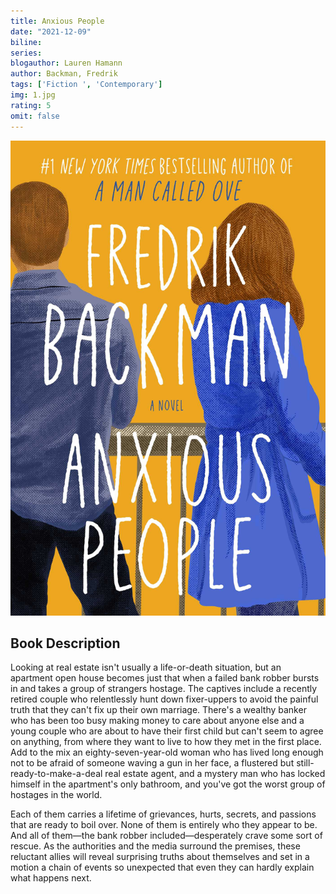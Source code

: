 ```yaml
---
title: Anxious People
date: "2021-12-09"
biline:
series:
blogauthor: Lauren Hamann
author: Backman, Fredrik
tags: ['Fiction ', 'Contemporary']
img: 1.jpg
rating: 5
omit: false
---
```


![Book Cover](1.jpg)

## Book Description

Looking at real estate isn't usually a life-or-death situation, but an apartment open house becomes just that when a failed bank robber bursts in and takes a group of strangers hostage. The captives include a recently retired couple who relentlessly hunt down fixer-uppers to avoid the painful truth that they can't fix up their own marriage. There's a wealthy banker who has been too busy making money to care about anyone else and a young couple who are about to have their first child but can't seem to agree on anything, from where they want to live to how they met in the first place. Add to the mix an eighty-seven-year-old woman who has lived long enough not to be afraid of someone waving a gun in her face, a flustered but still-ready-to-make-a-deal real estate agent, and a mystery man who has locked himself in the apartment's only bathroom, and you've got the worst group of hostages in the world.

Each of them carries a lifetime of grievances, hurts, secrets, and passions that are ready to boil over. None of them is entirely who they appear to be. And all of them—the bank robber included—desperately crave some sort of rescue. As the authorities and the media surround the premises, these reluctant allies will reveal surprising truths about themselves and set in a motion a chain of events so unexpected that even they can hardly explain what happens next.